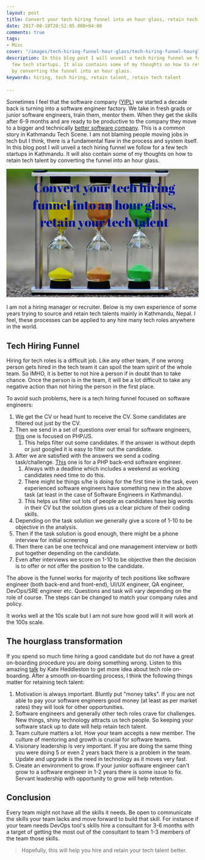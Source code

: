 ```yaml
---
layout: post
title: Convert your tech hiring funnel into an hour glass, retain tech talent
date: 2017-08-18T20:52:05.000+04:00
comments: true
tags:
- Misc
cover: "/images/tech-hiring-funnel-hour-glass/tech-hiring-funnel-hourglass.jpg"
description: In this blog post I will unveil a tech hiring funnel we follow for a
  few tech startups. It also contains some of my thoughts on how to retain tech talent
  by converting the funnel into an hour glass.
keywords: hiring, tech hiring, retain talent, retain tech talent

---
```

Sometimes I feel that the software company ([YIPL](http://younginnovations.com.np/ourstory)) we started a decade back is turning into a software engineer factory. We take in fresh grads or junior software engineers, train them, mentor them. When they get the skills after 6-9 months and are ready to be productive to the company they move to a bigger and technically [better software company](/blog/2014/12/how-to-become-a-better-software-company-technically-slides-and-video/). This is a common story in Kathmandu Tech Scene. I am not blaming people moving jobs in tech but I think, there is a fundamental flaw in the process and system itself. In this blog post I will unveil a tech hiring funnel we follow for a few tech startups in Kathmandu. It will also contain some of my thoughts on how to retain tech talent by converting the funnel into an hour glass.

<!-- more -->

<img class="center" loading="lazy" src="/images/tech-hiring-funnel-hour-glass/tech-hiring-funnel-hourglass.jpg" title="Convert your tech hiring funnel into an hour glass, retain tech talent" alt="Convert your tech hiring funnel into an hour glass, retain tech talent">

I am not a hiring manager or recruiter. Below is my own experience of some years trying to source and retain tech talents mainly in Kathmandu, Nepal. I feel, these processes can be applied to any hire many tech roles anywhere in the world.

## Tech Hiring Funnel

Hiring for tech roles is a difficult job. Like any other team, if one wrong person gets hired in the tech team it can spoil the team spirit of the whole team. So IMHO, it is better to not hire a person if in doubt than to take chance. Once the person is in the team, it will be a lot difficult to take any negative action than not hiring the person in the first place.

To avoid such problems, here is a tech hiring funnel focused on   software engineers:

1. We get the CV or head hunt to receive the CV. Some candidates are filtered out just by the CV.
1. Then we send in a set of questions over email for software engineers, [this](http://bit.ly/sw-eng-ques) one is focused on PHP/JS.
    1. This helps filter out some candidates. If the answer is without depth or just googled it is easy to filter out the candidate.
1. After we are satisfied with the answers we send a coding task/challenge. [This](http://bit.ly/sw-eng-task) one is for a PHP back-end software engineer.
    1. Always with a deadline which includes a weekend as working candidates need time to do this.
    1. There might be things s/he is doing for the first time in the task, even experienced software engineers have something new in the above task (at least in the case of Software Engineers in Kathmandu).
    1. This helps us filter out lots of people as candidates have big words in their CV but the solution gives us a clear picture of their coding skills.
1. Depending on the task solution we generally give a score of 1-10 to be objective in the analysis.
1. Then if the task solution is good enough, there might be a phone interview for initial screening
1. Then there can be one technical and one management interview or both put together depending on the candidate.
1. Even after interviews we score on 1-10 to be objective then the decision is to offer or not offer the position to the candidate.

The above is the funnel works for majority of tech positions like software engineer (both back-end and front-end), UI/UX engineer, QA engineer, DevOps/SRE engineer etc. Questions and task will vary depending on the role of course. The steps can be changed to match your company rules and policy.

It works well at the 10s scale but I am not sure how good will it will work at the 100s scale.

## The hourglass transformation

If you spend so much time hiring a good candidate but do not have a great on-boarding procedure you are doing something wrong.  Listen to this amazing [talk](https://www.kateheddleston.com/talk/ef464595-b113-4c1b-9c5b-cc1f3681055c) by Kate Heddleston to get more idea about tech role on-boarding. After a smooth on-boarding process, I think the following things matter for retaining tech talent:

1. Motivation is always important. Bluntly put "money talks". If you are not able to pay your software engineers good money (at least as per market rates) they will look for other opportunities.
1. Software engineers and generally other tech roles crave for challenges. New things, shiny technology attracts us tech people. So keeping your software stack up to date will help retain tech talent.
1. Team culture matters a lot. How your team accepts a new member. The culture of mentoring and growth is crucial for software teams.
1. Visionary leadership is very important. If you are doing the same thing you were doing 5 or even 2 years back there is a problem in the team. Update and upgrade is the need in technology as it moves very fast.
1. Create an environment to grow. If your junior software engineer can't grow to a software engineer in 1-2 years there is some issue to fix. Servant leadership with opportunity to grow will help retention.  

## Conclusion

Every team might not have all the skills it needs. Be open to communicate the skills your team lacks and move forward to build that skill. For instance if your team needs DevOps tool's skills hire a consultant for 3-6 months with a target of getting the most out of the consultant to team 1-3 members of the team those skills.

> Hopefully, this will help you hire and retain your tech talent better.
